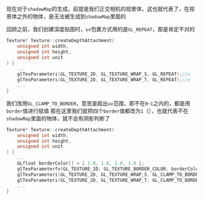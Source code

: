 现在对于`shadowMap`的生成，前提是我们正交相机的视景体，这也就代表了，在视景体之外的物体，是无法被生成到`shadowMap`里面的

回顾之前，我们创建深度贴图时，`uv`包裹方式用的是`GL_REPEAT`，那是肯定不对的
```cpp
Texture* Texture::createDepthAttachment(
	unsigned int width,
	unsigned int height,
	unsigned int unit
) {
	...
	glTexParameteri(GL_TEXTURE_2D, GL_TEXTURE_WRAP_S, GL_REPEAT);//u
	glTexParameteri(GL_TEXTURE_2D, GL_TEXTURE_WRAP_T, GL_REPEAT);//v
	...
}
```
我们改用`GL_CLAMP_TO_BORDER`，意思是超出`uv`范围，即不在`0~1`之内的，都是用`border`值进行赋值
那在这里我们就把四个`border`值都改为`1`（），也就代表不在`shadowMap`里面的物体，就不会有阴影判断了
```cpp
Texture* Texture::createDepthAttachment(
	unsigned int width,
	unsigned int height,
	unsigned int unit
) {
	...
	GLfloat borderColor[] = { 1.0, 1.0, 1.0, 1.0 };
	glTexParameterfv(GL_TEXTURE_2D, GL_TEXTURE_BORDER_COLOR, borderColor);
	glTexParameteri(GL_TEXTURE_2D, GL_TEXTURE_WRAP_S, GL_CLAMP_TO_BORDER);//u
	glTexParameteri(GL_TEXTURE_2D, GL_TEXTURE_WRAP_T, GL_CLAMP_TO_BORDER);//v
	...
}
```
<!--stackedit_data:
eyJoaXN0b3J5IjpbLTE2NDIyNjg1ODUsLTEyOTk0Mzk4ODcsMT
g5MzEyNjUyNV19
-->